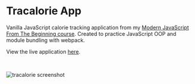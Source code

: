 # Tracalorie App

Vanilla JavaScript calorie tracking application from my [Modern JavaScript From The Beginning course](https://www.traversymedia.com/). Created to practice JavaScript OOP and module bundling with webpack.

View the live application [here](https://silver-faun-554568.netlify.app/).

<br>

![tracalorie screenshot](https://user-images.githubusercontent.com/110285021/221171001-332c6ce4-74eb-486d-93b7-aa1a00b74fce.png)

